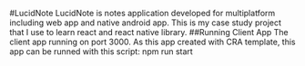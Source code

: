 #LucidNote
LucidNote is notes application developed for multiplatform including web app and native android app. This is my case study project that I use to learn react and react native library.
##Running Client App
The client app running on port 3000. As this app created with CRA template, this app can be runned with this script:
npm run start
